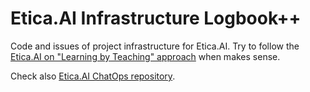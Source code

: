 # Etica.AI Infrastructure Logbook++
Code and issues of project infrastructure for Etica.AI. Try to follow the
[Etica.AI on "Learning by Teaching" approach](https://github.com/EticaAI/forum/issues/46)
when makes sense.

Check also [Etica.AI ChatOps repository](https://github.com/EticaAI/eticaai-chatops).

